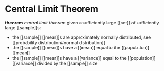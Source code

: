 # Central Limit Theorem

**theorem** _central limit theorem_ given a sufficiently large [[set]] of sufficiently large [[sample]]s:

- the [[sample]] [[mean]]s are approximately normally distributed, see [[probability distribution#normal distribution]]
- the [[sample]] [[mean]]s have a [[mean]] equal to the [[population]] [[mean]]
- the [[sample]] [[mean]]s have a [[variance]] equal to the [[population]] [[variance]] divided by the [[sample]] size
